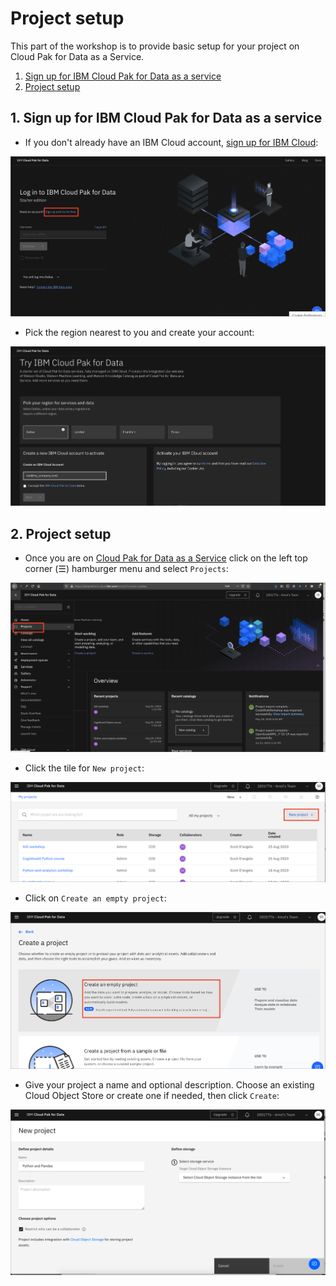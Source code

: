 # Project setup

This part of the workshop is to provide basic setup for your project on Cloud Pak for Data as a Service.

1. [Sign up for IBM Cloud Pak for Data as a service](#1-sign-up-for-ibm-cloud-pak-for-data-as-a-service)
1. [Project setup](#2-project-setup)

## 1. Sign up for IBM Cloud Pak for Data as a service

* If you don't already have an IBM Cloud account, [sign up for IBM Cloud](https://dataplatform.cloud.ibm.com):

![Sign up](../assets/images/setup/sign-up.png)

* Pick the region nearest to you and create your account:

![Create account](../assets/images/setup/create-account.png)

## 2. Project setup

* Once you are on [Cloud Pak for Data as a Service](https://dataplatform.cloud.ibm.com) click on the left top corner (☰) hamburger menu and select `Projects`:

![Select projects](../assets/images/setup/cpd-create-project.png)

* Click the tile for `New project`:

![New project](../assets/images/setup/cpd-new-project.png)

* Click on `Create an empty project`:

![Create empty project](../assets/images/setup/cpd-create-empty-project.png)

* Give your project a name and optional description. Choose an existing Cloud Object Store or create one if needed, then click `Create`:

![Name project and choose object store](../assets/images/setup/cpd-project-name.png)
